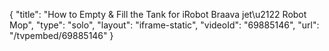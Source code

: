 {
    "title": "How to Empty & Fill the Tank for iRobot Braava jet\u2122 Robot Mop",
    "type": "solo",
    "layout": "iframe-static",
    "videoId": "69885146",
    "url": "\/tvpembed\/69885146"
}